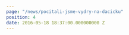 ```yaml
---
page: "/news/pocitali-jsme-vydry-na-dacicku"
position: 4
date: 2016-05-18 18:37:00.000000000 Z
---
```


